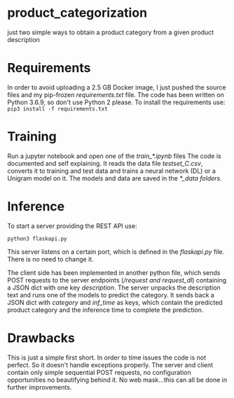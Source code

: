 # product_categorization
just two simple ways to obtain a product category from a given product description

# Requirements

In order to avoid uploading a 2.5 GB Docker image, I just pushed the source files and my pip-frozen *requirements.txt* file. The code has been written on Python 3.6.9, so don't use Python 2 please. To install the requirements use:
`pip3 install -f requirements.txt`

# Training

Run a jupyter notebook and open one of the *train\_\*.ipynb* files
The code is documented and self explaining. It reads the data file *testset_C.csv*, converts it to training and test data and trains a neural network (DL) or a Unigram model on it.
The models and data are saved in the *\*\_data folders*.

# Inference

To start a server providing the REST API use:

`python3 flaskapi.py`

This server listens on a certain port, which is defined in the *flaskapi.py* file. There is no need to change it.

The client side has been implemented in another python file, which sends POST requests to the server endpoints (*/request and request_dl*) containing a JSON dict with one key *description*. The server unpacks the description text and runs one of the models to predict the category.
It sends back a JSON dict with *category* and *inf_time* as keys, which contain the predicted product category and the inference time to complete the prediction.

# Drawbacks

This is just a simple first short. In order to time issues the code is not perfect. So it doesn't handle exceptions properly. The server and client contain only simple sequential POST requests, no configuration opportunities no beautifying behind it. No web mask...this can all be done in further improvements.
